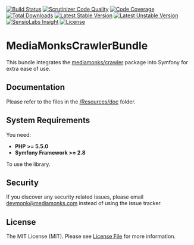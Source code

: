 [![Build Status](https://travis-ci.org/mediamonks/crawler-bundle.svg?branch=master)](https://travis-ci.org/mediamonks/crawler)
[![Scrutinizer Code Quality](https://scrutinizer-ci.com/g/mediamonks/crawler/badges/quality-score.png?b=master)](https://scrutinizer-ci.com/g/mediamonks/crawler/?branch=master)
[![Code Coverage](https://scrutinizer-ci.com/g/mediamonks/crawler/badges/coverage.png?b=master)](https://scrutinizer-ci.com/g/mediamonks/crawler/?branch=master)
[![Total Downloads](https://poser.pugx.org/mediamonks/crawler-bundle/downloads)](https://packagist.org/packages/mediamonks/crawler-bundle)
[![Latest Stable Version](https://poser.pugx.org/mediamonks/crawler-bundle/v/stable)](https://packagist.org/packages/mediamonks/crawler-bundle)
[![Latest Unstable Version](https://poser.pugx.org/mediamonks/crawler-bundle/v/unstable)](https://packagist.org/packages/mediamonks/crawler-bundle)
[![SensioLabs Insight](https://img.shields.io/sensiolabs/i/fb554d03-3cd7-4f2f-85c1-17e6f9713d6e.svg)](https://insight.sensiolabs.com/projects/fb554d03-3cd7-4f2f-85c1-17e6f9713d6e)
[![License](https://poser.pugx.org/mediamonks/crawler/license)](https://packagist.org/packages/mediamonks/crawler)

# MediaMonksCrawlerBundle

This bundle integrates the [mediamonks/crawler](https://github.com/mediamonks/crawler) package into Symfony for extra ease of use.

## Documentation

Please refer to the files in the [/Resources/doc](/Resources/doc) folder.

## System Requirements

You need:

- **PHP >= 5.5.0**
- **Symfony Framework >= 2.8**

To use the library.

## Security

If you discover any security related issues, please email devmonk@mediamonks.com instead of using the issue tracker.

## License

The MIT License (MIT). Please see [License File](LICENSE) for more information.
